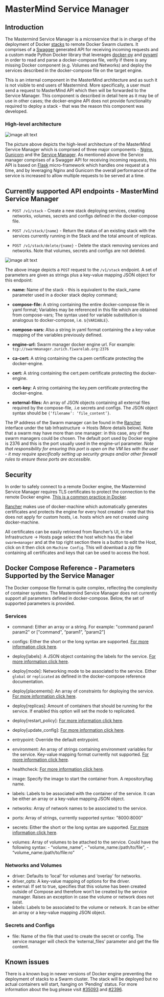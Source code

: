 # MasterMind Service Manager

## Introduction

The Mastermind Service Manager is a microservice that is in charge of the
deployment of Docker [stacks](https://docs.docker.com/get-started/part5/#prerequisites)
to remote Docker Swarm clusters. It comprises of a [Swagger](https://swagger.io/)
generated  API for receiving incoming requests and a custom made Python Docker
library that leverages [docker-py](https://docker-py.readthedocs.io/en/stable/)
and [pyyaml](http://pyyaml.org/wiki/PyYAML) in order to read and parse a
docker-compose file, verify if there is any missing Docker component
(e.g. Volumes and Networks) and deploy the services described in the
docker-compose file on the target engine.

This is an internal component in the MasterMind architecture and as such it is
not visible to end users of Mastermind. More specifically, a user must send a
request to MasterMind API which then will be forwarded to the Service Manager.
This component is described in detail here as it may be of use in other cases;
the docker-engine API does not provide functionality required to deploy a
stack - that was the reason this component was developed.

### High-level architecture

![image alt text](../images/service_manager_architecture.png)

The picture above depicts the high-level architecture of the MasterMind Service
Manager which is comprised of three major components - [Nginx](https://www.nginx.com/),
[Gunicorn](http://gunicorn.org/) and the [Service Manager](https://github.com/icclab/MasterMind-ServiceManager).
As mentioned above the Service manager comprises of a Swagger API for receiving
incoming requests, this API is based on [Flask](http://flask.pocoo.org/)
micro-framework which handles one request at a time, and by leveraging Nginx
and Gunicorn the overall performance of the service is increased to allow
multiple requests to be served at a time.

## Currently supported API endpoints - MasterMind Service Manager

* `POST /v1/stack` - Create a new stack deploying services, creating networks,
  volumes, secrets and configs defined in the docker-compose file.

* `POST /v1/stack/{name}` - Return the status of an existing stack with the
  services currently running in the Stack and the total amount of replicas.

* `POST /v1/stack/delete/{name}` - Delete the stack removing services and
  networks. Note that volumes, secrets and configs are not deleted.

![image alt text](../images/swagger_example.png)

The above image depicts a `POST` request to the `/v1/stack` endpoint. A set of
parameters are given as strings plus a key-value mapping JSON object for this
endpoint:

* **name:** Name of the stack - this is equivalent to the stack_name parameter
  used in a docker stack deploy command;

* **compose-file:** A string containing the entire docker-compose file in yaml
  format; Variables may be referenced in this file which are obtained from
  compose-vars; The syntax used for variable substitution is analogous to
  docker-compose, i.e. `${VARIABLE}`.

* **compose-vars:** Also a string in yaml format containing the a key-value
  mapping of the variables previously defined.

* **engine-url:** Swarm manager docker engine url. For example:
  `tcp://swarmmanager.zurich.fiwarelab.org:2376`

* **ca-cert:** A string containing the ca.pem certificate protecting the
  docker-engine.

* **cert:**  A string containing the cert.pem certificate protecting the
  docker-engine.

* **cert-key:** A string containing the key.pem certificate protecting the
  docker-engine.

* **external-files:** An array of JSON objects containing all external files
  required by the compose-file, .i.e secrets and configs. The JSON object
syntax should be `{‘filename’: ‘file_content’}`.

The IP address of the Swarm manager can be found in the [Rancher](http://rancher.com/)
interface under the tab Infrastructure -> Hosts (More details below). Note
that a swarm may have more than one manager: in this case, any of the swarm
managers could be chosen. The default port used by Docker engine is 2376 and
this is the port usually used in the engine-url parameter. *Note that
responsibility for ensuring this port is open on the VM lies with the user -
it may require specifically setting up security groups and/or other firewall
rules to ensure these ports are accessible*.

## Security

In order to safely connect to a remote Docker engine, the Mastermind Service
Manager requires TLS certificates to protect the connection to the remote
Docker engine. [This is a common practice in Docker](https://docs.docker.com/engine/security/https/).

[Rancher](http://rancher.com/) makes use of docker-machine which automatically
generates certificates and protects the engine for every host created - note
that this does not apply for custom hosts, i.e. hosts which are not created
using docker-machine.

All certificates can be easily retrieved from Rancher’s UI, in the
Infrastructure -> Hosts page select the host which has the label
`swarm=manager` and at the top right section there is a button to edit the
Host, click on it then click on `Machine Config`. This will download a zip file
containing all certificates and keys that can be used to access the host.

## Docker Compose Reference - Parameters Supported by the Service Manager

The Docker compose file format is quite complex, reflecting the complexity of
container systems. The Mastermind Service Manager does not currently support
all parameters defined in docker-compose. Below, the set of supported
parameters is provided.

### Services

* command:
  Either an array or a string. For example: "command param1 param2"
  or ["command", “param1”, “param2”]

* configs:
   Either the short or the long syntax are supported.
   [For more information click here]('https://docs.docker.com/compose/compose-file/#configs').
* deploy[labels]:
  A JSON object containing the labels for the service.
  [For more information click here]('https://docs.docker.com/compose/compose-file/#labels-1').
* deploy[mode]:
  Networking mode to be associated to the service. Either `global` or
  `replicated` as defined in the docker-compose reference documentation.
* deploy[placements]:
  An array of constraints for deploying the service.
  [For more information click here]('https://docs.docker.com/compose/compose-file/#placement').
* deploy[replicas]:
  Amount of containers that should be running for the service.
  If enabled this option will set the mode to replicated.
* deploy[restart_policy]:
  [For more information click here]('https://docs.docker.com/compose/compose-file/#restart_policy').
* deploy[update_config]:
  [For more information click here]('https://docs.docker.com/compose/compose-file/#update_config').
* entrypoint:
  Override the default entrypoint.
* environment:
  An array of strings containing environment variables for the service.
  Key-value mapping format currently not supported.
  [For more information click here]('https://docs.docker.com/compose/compose-file/#environment').
* healthcheck:
  [For more information click here]('https://docs.docker.com/compose/compose-file/#healthcheck').
* image:
  Specify the image to start the container from. A repository/tag name.
* labels:
  Labels to be associated with the container of the service.
  It can be either an array or a key-value mapping JSON object.
* networks:
  Array of network names to be associated to the service.
* ports:
  Array of strings, currently supported syntax: "8000:8000"
* secrets:
  Either the short or the long syntax are supported.
  [For more information click here]('https://docs.docker.com/compose/compose-file/#secrets').
* volumes:
  Array of volumes to be attached to the service.
  Could have the following syntax: - “volume_name”, -
  "volume_name:/path/to/file", - “volume_name:/path/to/file:ro”

### Networks and Volumes

* driver:
  Defaults to ‘local’ for volumes and ‘overlay’ for networks.
* driver_opts:
  A key-value mapping of options for the driver.
* external:
  If set to true, specifies that this volume has been created outside of
  Compose and therefore won’t be created by the service manager.
  Raises an exception in case the volume or network does not exist.
* labels:
  Labels to be associated to the volume or network.
  It can be either an array or a key-value mapping JSON object.

### Secrets and Configs

* file:
  Name of the file that used to create the secret or config.
  The service manager will check the ‘external_files’ parameter and get
  the file content.

## Known issues

There is a known bug in newer versions of Docker engine preventing the
deployment of stacks to a Swarm cluster. The stack will be deployed but no
actual containers will start, hanging on ‘Pending’ status. For more information
about the bug please visit [#35093](https://github.com/moby/moby/issues/35093)
and [#2396](https://github.com/docker/swarmkit/pull/2396).
